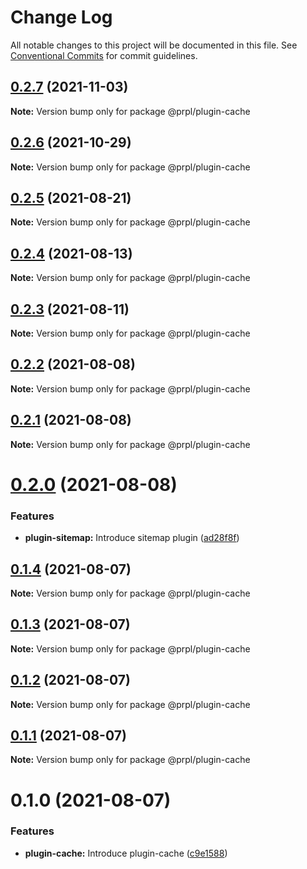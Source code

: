 # Change Log

All notable changes to this project will be documented in this file.
See [Conventional Commits](https://conventionalcommits.org) for commit guidelines.

## [0.2.7](https://github.com/tyhopp/prpl/compare/@prpl/plugin-cache@0.2.6...@prpl/plugin-cache@0.2.7) (2021-11-03)

**Note:** Version bump only for package @prpl/plugin-cache





## [0.2.6](https://github.com/tyhopp/prpl/compare/@prpl/plugin-cache@0.2.5...@prpl/plugin-cache@0.2.6) (2021-10-29)

**Note:** Version bump only for package @prpl/plugin-cache





## [0.2.5](https://github.com/tyhopp/prpl/compare/@prpl/plugin-cache@0.2.4...@prpl/plugin-cache@0.2.5) (2021-08-21)

**Note:** Version bump only for package @prpl/plugin-cache





## [0.2.4](https://github.com/tyhopp/prpl/compare/@prpl/plugin-cache@0.2.3...@prpl/plugin-cache@0.2.4) (2021-08-13)

**Note:** Version bump only for package @prpl/plugin-cache





## [0.2.3](https://github.com/tyhopp/prpl/compare/@prpl/plugin-cache@0.2.2...@prpl/plugin-cache@0.2.3) (2021-08-11)

**Note:** Version bump only for package @prpl/plugin-cache





## [0.2.2](https://github.com/tyhopp/prpl/compare/@prpl/plugin-cache@0.2.1...@prpl/plugin-cache@0.2.2) (2021-08-08)

**Note:** Version bump only for package @prpl/plugin-cache





## [0.2.1](https://github.com/tyhopp/prpl/compare/@prpl/plugin-cache@0.2.0...@prpl/plugin-cache@0.2.1) (2021-08-08)

**Note:** Version bump only for package @prpl/plugin-cache





# [0.2.0](https://github.com/tyhopp/prpl/compare/@prpl/plugin-cache@0.1.4...@prpl/plugin-cache@0.2.0) (2021-08-08)


### Features

* **plugin-sitemap:** Introduce sitemap plugin ([ad28f8f](https://github.com/tyhopp/prpl/commit/ad28f8fa2ad7882fd328a41fcc2757b70599a565))





## [0.1.4](https://github.com/tyhopp/prpl/compare/@prpl/plugin-cache@0.1.3...@prpl/plugin-cache@0.1.4) (2021-08-07)

**Note:** Version bump only for package @prpl/plugin-cache





## [0.1.3](https://github.com/tyhopp/prpl/compare/@prpl/plugin-cache@0.1.2...@prpl/plugin-cache@0.1.3) (2021-08-07)

**Note:** Version bump only for package @prpl/plugin-cache





## [0.1.2](https://github.com/tyhopp/prpl/compare/@prpl/plugin-cache@0.1.1...@prpl/plugin-cache@0.1.2) (2021-08-07)

**Note:** Version bump only for package @prpl/plugin-cache





## [0.1.1](https://github.com/tyhopp/prpl/compare/@prpl/plugin-cache@0.1.0...@prpl/plugin-cache@0.1.1) (2021-08-07)

**Note:** Version bump only for package @prpl/plugin-cache





# 0.1.0 (2021-08-07)


### Features

* **plugin-cache:** Introduce plugin-cache ([c9e1588](https://github.com/tyhopp/prpl/commit/c9e1588e1d138d089a65c010a05aac38f3b1893a))
